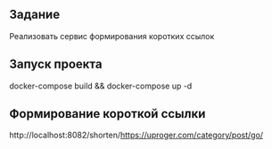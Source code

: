 ## Задание

Реализовать сервис формирования коротких ссылок

## Запуск проекта

docker-compose build && docker-compose up -d

## Формирование короткой ссылки

http://localhost:8082/shorten/https://uproger.com/category/post/go/

